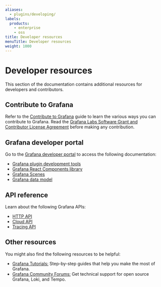 ```yaml
---
aliases:
  - plugins/developing/
labels:
  products:
    - enterprise
    - oss
title: Developer resources
menuTitle: Developer resources
weight: 1000
---
```


# Developer resources

This section of the documentation contains additional resources for developers and contributors.


## Contribute to Grafana

Refer to the [Contribute to Grafana](./contribute.md) guide to learn the various ways you can contribute to Grafana. Read the [Grafana Labs Software Grant and Contributor License Agreement](./cla.md) before making any contribution.

## Grafana developer portal

Go to the [Grafana developer portal](/developers) to access the following documentation:

- [Grafana plugin development tools](/developers/plugin-tools)
- [Grafana React Components library](https://developers.grafana.com)
- [Grafana Scenes](/developers/scenes)
- [Grafana data model](/developers/dataplane)

## API reference

Learn about the following Grafana APIs:

- [HTTP API](./api/http_api/)
- [Cloud API](./api/cloud-api.md)
- [Tracing API](./api/tracing-api.md)

## Other resources

You might also find the following resources to be helpful:

- [Grafana Tutorials:](https://grafana.com/tutorials/) Step-by-step guides that help you make the most of Grafana.
- [Grafana Community Forums:](https://community.grafana.com) Get technical support for open source Grafana, Loki, and Tempo.
